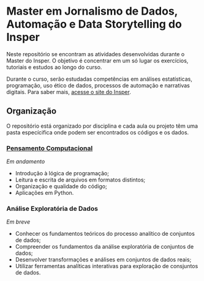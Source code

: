 # Master em Jornalismo de Dados, Automação e Data Storytelling do Insper

Neste repositório se encontram as atividades desenvolvidas durante o Master do Insper. O objetivo é concentrar em um só lugar os exercícios, tutoriais e estudos ao longo do curso.

Durante o curso, serão estudadas competências em análises estatísticas, programação, uso ético de dados, processos de automação e narrativas digitais. Para saber mais, [acesse o site do Insper](https://www.insper.edu.br/pos-graduacao/master-em-jornalismo-de-dados-automacao-e-data-storytelling/).


## Organização

O repositório está organizado por disciplina e cada aula ou projeto têm uma pasta especícifica onde podem ser encontrados os códigos e os dados.

### [Pensamento Computacional](https://github.com/jessicaavelar/master-dados-automacao-data-storytelling-insper/tree/main/pensamento_computacional)
*Em andamento*
 
*  Introdução à lógica de programação;
*  Leitura e escrita de arquivos em formatos distintos;
*  Organização e qualidade do código;
*  Aplicações em Python.

### Análise Exploratória de Dados
*Em breve*

* Conhecer os fundamentos teóricos do processo analítico de conjuntos de dados;
* Compreender os fundamentos da análise exploratória de conjuntos de dados;
* Desenvolver transformações e análises em conjuntos de dados reais;
* Utilizar ferramentas analíticas interativas para exploração de consjuntos de dados.

